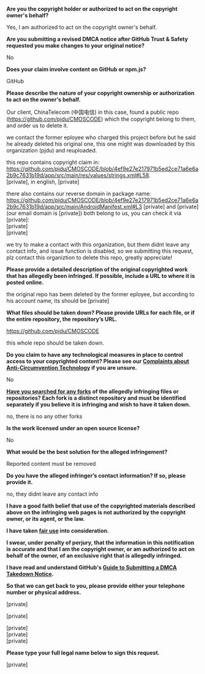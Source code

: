 **Are you the copyright holder or authorized to act on the copyright owner's behalf?**

Yes, I am authorized to act on the copyright owner's behalf.

**Are you submitting a revised DMCA notice after GitHub Trust & Safety requested you make changes to your original notice?**

No

**Does your claim involve content on GitHub or npm.js?**

GitHub

**Please describe the nature of your copyright ownership or authorization to act on the owner's behalf.**

Our client, ChinaTelecom (中国电信) in this case, found a public repo (https://github.com/pjdu/CMOSCODE) which the copyright belong to them, and order us to delete it.

we contact the former eployee who charged this project before but he said he already deleted his original one, this one might was downloaded by this organization (pjdu) and reuploaded.

this repo contains copyright claim in:  
https://github.com/pjdu/CMOSCODE/blob/4ef9e27e217971b5ed2ce71a6e6a2b9c7631b19d/app/src/main/res/values/strings.xml#L58.  
[private], in english, [private]

there also contains our reverse domain in package name:  
https://github.com/pjdu/CMOSCODE/blob/4ef9e27e217971b5ed2ce71a6e6a2b9c7631b19d/app/src/main/AndroidManifest.xml#L3
[private] and [private] (our email domain is [private]) both belong to us, you can check it via [private]:  
[private]  
[private]

we try to make a contact with this organization, but them didnt leave any contact info, and issue function is disabled, so we submitting this request, plz contact this organiztion to delete this repo, greatly appreciate!

**Please provide a detailed description of the original copyrighted work that has allegedly been infringed. If possible, include a URL to where it is posted online.**

the original repo has been deleted by the former eployee, but according to his account name, its should be
[private]

**What files should be taken down? Please provide URLs for each file, or if the entire repository, the repository’s URL.**

https://github.com/pjdu/CMOSCODE

this whole repo should be taken down.

**Do you claim to have any technological measures in place to control access to your copyrighted content? Please see our <a href="https://docs.github.com/articles/guide-to-submitting-a-dmca-takedown-notice#complaints-about-anti-circumvention-technology">Complaints about Anti-Circumvention Technology</a> if you are unsure.**

No

**<a href="https://docs.github.com/articles/dmca-takedown-policy#b-what-about-forks-or-whats-a-fork">Have you searched for any forks</a> of the allegedly infringing files or repositories? Each fork is a distinct repository and must be identified separately if you believe it is infringing and wish to have it taken down.**

no, there is no any other forks

**Is the work licensed under an open source license?**

No

**What would be the best solution for the alleged infringement?**

Reported content must be removed

**Do you have the alleged infringer’s contact information? If so, please provide it.**

no, they didnt leave any contact info

**I have a good faith belief that use of the copyrighted materials described above on the infringing web pages is not authorized by the copyright owner, or its agent, or the law.**

**I have taken <a href="https://www.lumendatabase.org/topics/22">fair use</a> into consideration.**

**I swear, under penalty of perjury, that the information in this notification is accurate and that I am the copyright owner, or am authorized to act on behalf of the owner, of an exclusive right that is allegedly infringed.**

**I have read and understand GitHub's <a href="https://docs.github.com/articles/guide-to-submitting-a-dmca-takedown-notice/">Guide to Submitting a DMCA Takedown Notice</a>.**

**So that we can get back to you, please provide either your telephone number or physical address.**

[private]

[private]

[private]  
[private]  
[private]  

**Please type your full legal name below to sign this request.**

[private]
